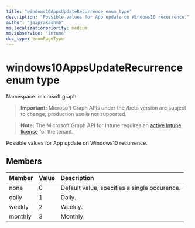 ```yaml
---
title: "windows10AppsUpdateRecurrence enum type"
description: "Possible values for App update on Windows10 recurrence."
author: "jaiprakashmb"
ms.localizationpriority: medium
ms.subservice: "intune"
doc_type: enumPageType
---
```


# windows10AppsUpdateRecurrence enum type

Namespace: microsoft.graph
> **Important:** Microsoft Graph APIs under the /beta version are subject to change; production use is not supported.

> **Note:** The Microsoft Graph API for Intune requires an [active Intune license](https://go.microsoft.com/fwlink/?linkid=839381) for the tenant.


Possible values for App update on Windows10 recurrence.

## Members
|Member|Value|Description|
|:---|:---|:---|
|none|0|Default value, specifies a single occurence.|
|daily|1|Daily.|
|weekly|2|Weekly.|
|monthly|3|Monthly.|

